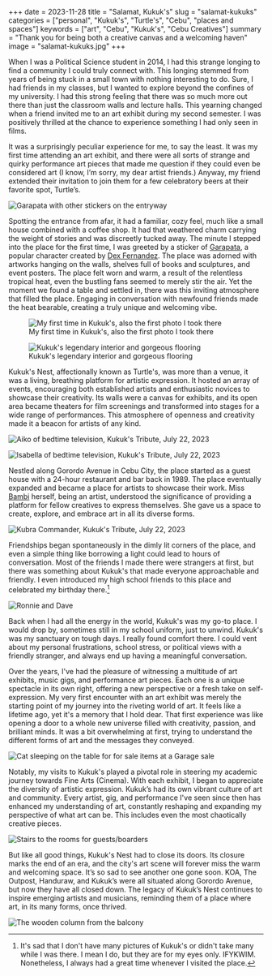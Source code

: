 +++
date = 2023-11-28
title = "Salamat, Kukuk's"
slug = "salamat-kukuks"
categories = ["personal", "Kukuk's", "Turtle's", "Cebu", "places and spaces"]
keywords = ["art", "Cebu", "Kukuk's", "Cebu Creatives"]
summary = "Thank you for being both a creative canvas and a welcoming haven"
image = "salamat-kukuks.jpg"
+++


When I was a Political Science student in 2014, I had this strange longing to find a community I could truly connect with. This longing stemmed from years of being stuck in a small town with nothing interesting to do. Sure, I had friends in my classes, but I wanted to explore beyond the confines of my university. I had this strong feeling that there was so much more out there than just the classroom walls and lecture halls. This yearning changed when a friend invited me to an art exhibit during my second semester. I was positively thrilled at the chance to experience something I had only seen in films.

It was a surprisingly peculiar experience for me, to say the least. It was my first time attending an art exhibit, and there were all sorts of strange and quirky performance art pieces that made me question if they could even be considered art (I know, I’m sorry, my dear artist friends.) Anyway, my friend extended their invitation to join them for a few celebratory beers at their favorite spot, Turtle’s.

![Garapata with other stickers on the entryway](kukuks-garapata.jpg "Garapata with other stickers on the entryway")

Spotting the entrance from afar, it had a familiar, cozy feel, much like a small house combined with a coffee shop. It had that weathered charm carrying the weight of stories and was discreetly tucked away. The minute I stepped into the place for the first time, I was greeted by a sticker of [Garapata](https://www.instagram.com/garapata_), a popular character created by [Dex Fernandez](https://dexfernandez.blogspot.com/?ref=krabf.com). The place was adorned with artworks hanging on the walls, shelves full of books and sculptures, and event posters. The place felt worn and warm, a result of the relentless tropical heat, even the bustling fans seemed to merely stir the air. Yet the moment we found a table and settled in, there was this inviting atmosphere that filled the place. Engaging in conversation with newfound friends made the heat bearable, creating a truly unique and welcoming vibe.

<div class="container">
  <div class="twocol">
    <figure class="sbs">
<img src="kukuks-first-visit.jpg" alt="My first time in Kukuk's, also the first photo I took there" data-action="zoom">
<figcaption>My first time in Kukuk's, also the first photo I took there</figcaption>
</figure>
  <figure class="sbs">
<img src="kukuks-interior.jpg" alt="Kukuk's legendary interior and gorgeous flooring" data-action="zoom">
<figcaption>Kukuk's legendary interior and gorgeous flooring</figcaption>
</div>
</div>

Kukuk's Nest, affectionally known as Turtle's, was more than a venue, it was a living, breathing platform for artistic expression. It hosted an array of events, encouraging both established artists and enthusiastic novices to showcase their creativity. Its walls were a canvas for exhibits, and its open area became theaters for film screenings and transformed into stages for a wide range of performances. This atmosphere of openness and creativity made it a beacon for artists of any kind.

![Aiko of bedtime television, Kukuk's Tribute, July 22, 2023](kukuks-tribute12.jpg "Aiko of bedtime television, Kukuk's Tribute, July 22, 2023")

![Isabella of bedtime television, Kukuk's Tribute, July 22, 2023](kukuks-tribute10.jpg "Isabella of bedtime television, Kukuk's Tribute, July 22, 2023")

Nestled along Gorordo Avenue in Cebu City, the place started as a guest house with a 24-hour restaurant and bar back in 1989. The place eventually expanded and became a place for artists to showcase their work. Miss [Bambi](https://www.imdb.com/name/nm2811702/) herself, being an artist, understood the significance of providing a platform for fellow creatives to express themselves. She gave us a space to create, explore, and embrace art in all its diverse forms.

![Kubra Commander, Kukuk's Tribute, July 22, 2023](kukuks-tribute6.jpg "Kubra Commander, Kukuk's Tribute, July 22, 2023")

Friendships began spontaneously in the dimly lit corners of the place, and even a simple thing like borrowing a light could lead to hours of conversation. Most of the friends I made there were strangers at first, but there was something about Kukuk's that made everyone approachable and friendly. I even introduced my high school friends to this place and celebrated my birthday there.[^1]

![Ronnie and Dave](kukuks-ronnie-dave.jpeg "Ronnie and Dave")

Back when I had all the energy in the world, Kukuk's was my go-to place. I would drop by, sometimes still in my school uniform, just to unwind. Kukuk's was my sanctuary on tough days. I really found comfort there. I could vent about my personal frustrations, school stress, or political views with a friendly stranger, and always end up having a meaningful conversation.

Over the years, I've had the pleasure of witnessing a multitude of art exhibits, music gigs, and performance art pieces. Each one is a unique spectacle in its own right, offering a new perspective or a fresh take on self-expression. My very first encounter with an art exhibit was merely the starting point of my journey into the riveting world of art. It feels like a lifetime ago, yet it's a memory that I hold dear. That first experience was like opening a door to a whole new universe filled with creativity, passion, and brilliant minds. It was a bit overwhelming at first, trying to understand the different forms of art and the messages they conveyed.

![Cat sleeping on the table for for sale items at a Garage sale](kukuks-garage-sale.jpg "#CatsWithJobs, #WarehouseCat; Garage Sale. April 27, 2019")

Notably, my visits to Kukuk's played a pivotal role in steering my academic journey towards Fine Arts (Cinema). With each exhibit, I began to appreciate the diversity of artistic expression. Kukuk’s had its own vibrant culture of art and community. Every artist, gig, and performance I've seen since then has enhanced my understanding of art, constantly reshaping and expanding my perspective of what art can be. This includes even the most chaotically creative pieces.

![Stairs to the rooms for guests/boarders](kukuks-tribute11.jpg "Stairs to the rooms for guests/boarders")

But like all good things, Kukuk's Nest had to close its doors. Its closure marks the end of an era, and the city's art scene will forever miss the warm and welcoming space. It’s so sad to see another one gone soon. KOA, The Outpost, Handuraw, and Kukuk’s were all situated along Gorordo Avenue, but now they have all closed down. The legacy of Kukuk’s Nest continues to inspire emerging artists and musicians, reminding them of a place where art, in its many forms, once thrived.

![The wooden column from the balcony](kukuks-tribute2.jpg "The wooden column from the balcony")




[^1]: It's sad that I don't have many pictures of Kukuk's or didn't take many while I was there. I mean I do, but they are for my eyes only. IFYKWIM. Nonetheless, I always had a great time whenever I visited the place.